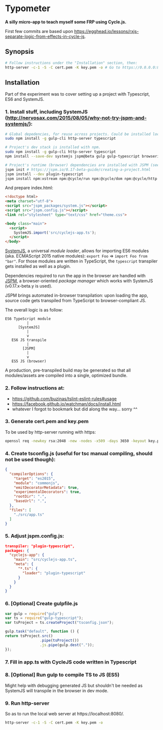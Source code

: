 Typometer
=========

**A silly micro-app to teach myself some FRP using Cycle.js.**

First few commits are based upon https://egghead.io/lessons/rxjs-separate-logic-from-effects-in-cycle-js.

## Synopsis

``` sh
# Follow instructions under the "Installation" section, then:
http-server -c-1 -S -C cert.pem -K key.pem -o # Go to https://0.0.0.0:8080/
```

## Installation

Part of the experiment was to cover setting up a project with Typescript, ES6 and SystemJS.

### 1. Install stuff, including SystemJS (http://nervosax.com/2015/08/05/why-not-try-jspm-and-systemjs/):

``` sh
# Global depedencies, for reuse across projects. Could be installed locally as well.
sudo npm install -g gulp-cli http-server typescript

# Project's dev stack is installed with npm.
sudo npm install -g gulp-cli http-server typescript
npm install --save-dev systemjs jspm@beta gulp gulp-typescript browserify tsify vinyl-source-stream

# Project's runtime (browser) dependencies are installed with JSPM (see below).
jspm init # https://jspm.io/0.17-beta-guide/creating-a-project.html
jspm install --dev plugin-typescript
jspm install npm:xstream npm:@cycle/run npm:@cycle/dom npm:@cycle/http npm:@cycle/isolate npm:cycle-onionify npm:classnames
```

And prepare index.html:

``` html
<!doctype html>
<meta charset="utf-8">
<script src="jspm_packages/system.js"></script>
<script src="jspm.config.js"></script>
<link rel="stylesheet" type="text/css" href="theme.css">

<body class="main">
  <script>
    SystemJS.import('src/cyclejs-app.ts');
  </script>
</body>
```

[SystemJS](https://github.com/systemjs/systemjs), a universal *module loader*, allows for importing ES6 modules (aka. ECMAScript 2015 native modules): `export Foo` => `import Foo from "bar"`. For those modules are written in TypeScript, the `typescript` transpiler gets installed as well as a plugin.

Dependencies required to run the app in the browser are handled with [JSPM](https://jspm.io/), a browser-oriented *package manager* which works with SystemJS (v0.17.x-beta.y is used).

JSPM brings automated in-browser transpilation: upon loading the app, source code gets transpiled from TypeScript to browser-compliant JS.

The overall logic is as follow:

```
ES6 TypeScript module
          |
      [SystemJS]
          |
          v
   ES6 JS transpile
          |
        [JSPM]
          |
          v
   ES5 JS (browser)
```

A production, pre-transpiled build may be generated so that all modules/assets are compiled into a single, optimized bundle.

### 2. Follow instructions at:

* https://github.com/buzinas/tslint-eslint-rules#usage
* https://facebook.github.io/watchman/docs/install.html
* whatever I forgot to bookmark but did along the way… sorry ^^

### 3. Generate cert.pem and key.pem

To be used by http-server running with https:

``` sh
openssl req -newkey rsa:2048 -new -nodes -x509 -days 3650 -keyout key.pem -out cert.pem
```
### 4. Create tsconfig.js (useful for tsc manual compiling, should not be used though):

``` json
{
  "compilerOptions": {
    "target": "es2015",
    "module": "commonjs",
    "emitDecoratorMetadata": true,
    "experimentalDecorators": true,
    "rootDir": ".",
    "baseUrl": ".",
  },
  "files": [
    "./src/app.ts"
  ]
}
```

### 5. Adjust jspm.config.js:

``` json
transpiler: "plugin-typescript",
packages: {
  "cyclejs-app": {
    "main": "src/cyclejs-app.ts",
    "meta": {
      "*.ts": {
        "loader": "plugin-typescript"
      }
    }
  }
}
```

### 6. [Optional] Create gulpfile.js

``` js
var gulp = require("gulp");
var ts = require("gulp-typescript");
var tsProject = ts.createProject("tsconfig.json");

gulp.task("default", function () {
return tsProject.src()
                .pipe(tsProject())
                .js.pipe(gulp.dest("."));
});
```

### 7. Fill in app.ts with CycleJS code written in Typescript

### 8. [Optional] Run gulp to compile TS to JS (ES5)

Might help with debugging generated JS but shouldn't be needed as SystemJS will transpile in the browser in dev mode.

### 9. Run http-server

So as to run the local web server at https://localhost:8080/.

``` sh
http-server -c-1 -S -C cert.pem -K key.pem -o
```
